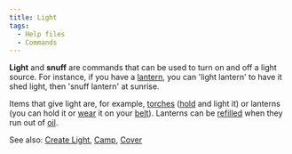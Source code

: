 ```yaml
---
title: Light
tags:
  - Help files
  - Commands
---
```

**Light** and **snuff** are commands that can be used to turn on and off
a light source. For instance, if you have a
[lantern](lantern "wikilink"), you can 'light lantern' to have it shed
light, then 'snuff lantern' at sunrise.

Items that give light are, for example, [torches](torch "wikilink")
([hold](hold "wikilink") and light it) or lanterns (you can hold it or
[wear](wear "wikilink") it on your [belt](belt "wikilink")). Lanterns
can be [refilled](fill "wikilink") when they run out of
[oil](oil "wikilink").

See also: [Create Light](Create_Light "wikilink"),
[Camp](Camp "wikilink"), [Cover](Cover "wikilink")
 